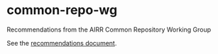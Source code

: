 # common-repo-wg
Recommendations from the AIRR Common Repository Working Group

See the [recommendations document](recommendations.md).
